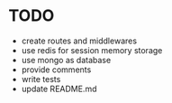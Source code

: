 # TODO

* create routes and middlewares
* use redis for session memory storage
* use mongo as database
* provide comments
* write tests
* update README.md
